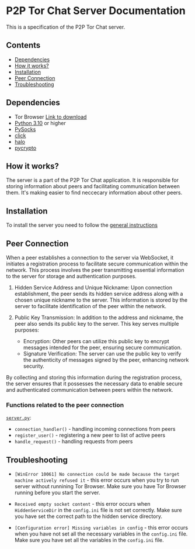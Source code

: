 # P2P Tor Chat Server Documentation

This is a specification of the P2P Tor Chat server.

## Contents

- [Dependencies](#dependencies)
- [How it works?](#how-it-works)
- [Installation](#installation)
- [Peer Connection](#peer-connection)
- [Troubleshooting](#troubleshooting)

## Dependencies

- Tor Browser [Link to download](https://www.torproject.org/download/)
- [Python 3.10](https://www.python.org/downloads/) or higher
- [PySocks](https://pypi.org/project/PySocks/)
- [click](https://pypi.org/project/click/)
- [halo](https://pypi.org/project/halo/)
- [pycrypto](https://pypi.org/project/pycrypto/)


## How it works?

The server is a part of the P2P Tor Chat application. It is responsible for storing information about peers and facilitating communication between them. It's making easier to find neccecary information about other peers.

## Installation

To install the server you need to follow the [general instructions](https://github.com/TomaszAgent/Peer2Peer-with-tor/blob/main/docs/INSTALL.md)

## Peer Connection

When a peer establishes a connection to the server via WebSocket, it initiates a registration process to facilitate secure communication within the network. This process involves the peer transmitting essential information to the server for storage and authentication purposes.

1. Hidden Service Address and Unique Nickname: Upon connection establishment, the peer sends its hidden service address along with a chosen unique nickname to the server. This information is stored by the server to facilitate identification of the peer within the network.

2. Public Key Transmission: In addition to the address and nickname, the peer also sends its public key to the server. This key serves multiple purposes:
    - Encryption: Other peers can utilize this public key to encrypt messages intended for the peer, ensuring secure communication.
    - Signature Verification: The server can use the public key to verify the authenticity of messages signed by the peer, enhancing network security.

By collecting and storing this information during the registration process, the server ensures that it possesses the necessary data to enable secure and authenticated communication between peers within the network.

### Functions related to the peer connection

[`server.py`](https://github.com/TomaszAgent/Peer2Peer-with-tor/blob/main/server/server.py):
- `connection_handler()` - handling incoming connections from peers
- `register_user()` - registering a new peer to list of active peers
- `handle_request()` - handling requests from peers

## Troubleshooting

- `[WinError 10061] No connection could be made because the target machine actively refused it` - this error occurs when you try to run server without runnining Tor Browser. Make sure you have Tor Browser running before you start the server.

- `Received empty socket content` - this error occurs when `HiddenServiceDir` in the `config.ini` file is not set correctly. Make sure you have set the correct path to the hidden service directory.

- `[Configuration error] Missing variables in config` - this error occurs when you have not set all the necessary variables in the `config.ini` file. Make sure you have set all the variables in the `config.ini` file.
